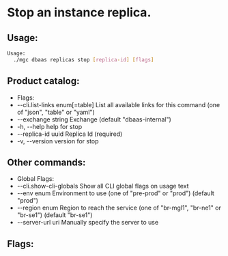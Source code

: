 # Stop an instance replica.

## Usage:
```bash
Usage:
  ./mgc dbaas replicas stop [replica-id] [flags]
```

## Product catalog:
- Flags:
- --cli.list-links enum[=table]   List all available links for this command (one of "json", "table" or "yaml")
- --exchange string               Exchange (default "dbaas-internal")
- -h, --help                          help for stop
- --replica-id uuid               Replica Id (required)
- -v, --version                       version for stop

## Other commands:
- Global Flags:
- --cli.show-cli-globals   Show all CLI global flags on usage text
- --env enum               Environment to use (one of "pre-prod" or "prod") (default "prod")
- --region enum            Region to reach the service (one of "br-mgl1", "br-ne1" or "br-se1") (default "br-se1")
- --server-url uri         Manually specify the server to use

## Flags:
```bash

```

